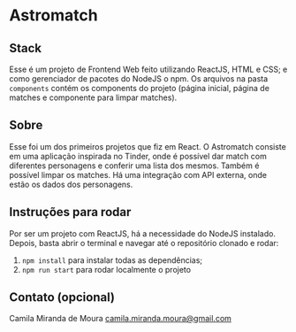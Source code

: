 # Astromatch

## Stack

Esse é um projeto de Frontend Web feito utilizando ReactJS, HTML e CSS;
e como gerenciador de pacotes do NodeJS o npm. Os arquivos na pasta
`components` contém os components do projeto (página inicial, página de
matches e componente para limpar matches).

## Sobre

Esse foi um dos primeiros projetos que fiz em React.
O Astromatch consiste em uma aplicação inspirada no Tinder, onde é possível
dar match com diferentes personagens e conferir uma lista dos mesmos. Também é
possível limpar os matches.
Há uma integração com API externa, onde estão os dados dos personagens.

## Instruções para rodar

Por ser um projeto com ReactJS, há a necessidade do NodeJS instalado.
Depois, basta abrir o terminal e navegar até o repositório clonado e
rodar:

1. `npm install` para instalar todas as dependências;
2. `npm run start` para rodar localmente o projeto

## Contato (opcional)

Camila Miranda de Moura
camila.miranda.moura@gmail.com
